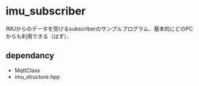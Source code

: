 # imu_subscriber

IMUからのデータを受けるsubscriberのサンプルプログラム．基本的にどのPCからも利用できる（はず）．


## dependancy
- MqttClass
- imu_structure.hpp



#
